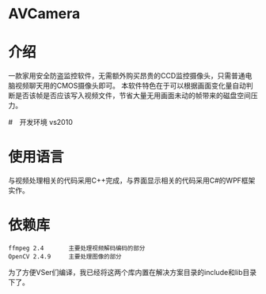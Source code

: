 AVCamera
========
#  介绍
一款家用安全防盗监控软件，无需额外购买昂贵的CCD监控摄像头，只需普通电脑视频聊天用的CMOS摄像头即可。
本软件特色在于可以根据画面变化量自动判断是否该帧是否应该写入视频文件，节省大量无用画面未动的帧带来的磁盘空间压力。

#　开发环境
    vs2010

#  使用语言
与视频处理相关的代码采用C++完成，与界面显示相关的代码采用C#的WPF框架实作。

#  依赖库
    ffmpeg 2.4       主要处理视频解码编码的部分
    OpenCV 2.4.9     主要处理图像的部分
为了方便VSer们编译，我已经将这两个库内置在解决方案目录的include和lib目录下了。